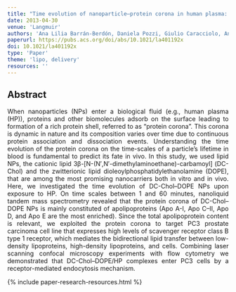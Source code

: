 ```yaml
---
title: "Time evolution of nanoparticle–protein corona in human plasma: relevance for targeted drug delivery" 
date: 2013-04-30
venue: 'Langmuir'
authors: 'Ana Lilia Barrán-Berdón, Daniela Pozzi, Giulio Caracciolo, Anna Laura Capriotti, Giuseppe Caruso, Chiara Cavaliere, Anna Riccioli, Sara Palchetti, Aldo Laganà'
paperurl: https://pubs.acs.org/doi/abs/10.1021/la401192x
doi: 10.1021/la401192x
type: 'Paper'
theme: 'lipo, delivery'
resources: ''
---
```


<h2> Abstract </h2>
<p align= "justify">
When nanoparticles (NPs) enter a biological fluid (e.g., human plasma (HP)), proteins and other biomolecules adsorb on the surface leading to formation of a rich protein shell, referred to as “protein corona”. This corona is dynamic in nature and its composition varies over time due to continuous protein association and dissociation events. Understanding the time evolution of the protein corona on the time-scales of a particle’s lifetime in blood is fundamental to predict its fate in vivo. In this study, we used lipid NPs, the cationic lipid 3β-[N-(N′,N′-dimethylaminoethane)-carbamoyl] (DC-Chol) and the zwitterionic lipid dioleoylphosphatidylethanolamine (DOPE), that are among the most promising nanocarriers both in vitro and in vivo. Here, we investigated the time evolution of DC-Chol–DOPE NPs upon exposure to HP. On time scales between 1 and 60 minutes, nanoliquid tandem mass spectrometry revealed that the protein corona of DC-Chol–DOPE NPs is mainly constituted of apolipoproteins (Apo A-I, Apo C–II, Apo D, and Apo E are the most enriched). Since the total apolipoprotein content is relevant, we exploited the protein corona to target PC3 prostate carcinoma cell line that expresses high levels of scavenger receptor class B type 1 receptor, which mediates the bidirectional lipid transfer between low-density lipoproteins, high-density lipoproteins, and cells. Combining laser scanning confocal microscopy experiments with flow cytometry we demonstrated that DC-Chol–DOPE/HP complexes enter PC3 cells by a receptor-mediated endocytosis mechanism.

{% include paper-research-resources.html %}
